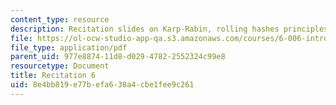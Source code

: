 ```yaml
---
content_type: resource
description: Recitation slides on Karp-Rabin, rolling hashes principles, and code.
file: https://ol-ocw-studio-app-qa.s3.amazonaws.com/courses/6-006-introduction-to-algorithms-spring-2008/8e4bb819e77befa638a4cbe1fee9c261_recitation06.pdf
file_type: application/pdf
parent_uid: 977e8874-11d8-d029-4782-2552324c99e8
resourcetype: Document
title: Recitation 6
uid: 8e4bb819-e77b-efa6-38a4-cbe1fee9c261
---
```

